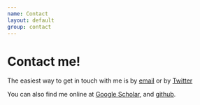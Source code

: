 ```yaml
---
name: Contact
layout: default
group: contact
---
```


<h1 class="page-header text-center"> Contact me! </h1>

The easiest way to get in touch with me is by [email](mailto:rediaz111@gmail.com) or by [Twitter](http://twitter.com/robbiediaz_)

You can also find me online at [Google Scholar](https://scholar.google.com/citations?user=L_OCeG4AAAAJ&hl=en), and [github](http://github.com/rediaz111).

<!-- I am always happy to talk about any and all of the projects I have worked on, as well as any new ideas for the future. In particular, lately I have been thinking about computational methods to make sense of electron density, as well as identifying new ways for scientists to interact with structural data.

I aim to share all of my work, scientific or otherwise, as publiclly as possible and would be happy to share anything that is not available on public sources. -->
